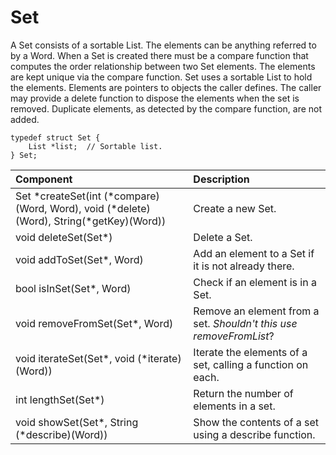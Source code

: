 # Set

A Set consists of a sortable List. The elements can be anything referred to by a Word. When a Set is created there must be a compare function that computes the order relationship between two Set elements. The elements are kept unique via the compare function. Set uses a sortable List to hold the elements. Elements are pointers to objects the caller defines. The caller may provide a delete function to dispose the elements when the set is removed. Duplicate elements, as detected by the compare function, are not added.
```
typedef struct Set {
    List *list;  // Sortable list.
} Set;
```

|Component|Description|
|:--|:-|
|Set \*createSet(int (\*compare)(Word, Word), void (\*delete)(Word), String(\*getKey)(Word))|Create a new Set.|
|void deleteSet(Set\*)|Delete a Set.|
|void addToSet(Set\*, Word)|Add an element to a Set if it is not already there.|
|bool isInSet(Set\*, Word)|Check if an element is in a Set.|
|void removeFromSet(Set\*, Word)|Remove an element from a set. _Shouldn't this use removeFromList_?|
|void iterateSet(Set\*, void (*iterate)(Word))|Iterate the elements of a set, calling a function on each.|
|int lengthSet(Set\*)|Return the number of elements in a set.|
|void showSet(Set\*, String (*describe)(Word))|Show the contents of a set using a describe function.|